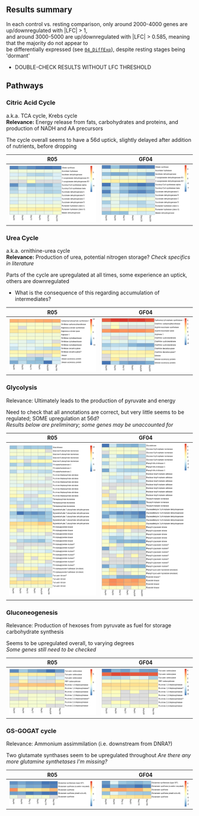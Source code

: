 ## Results summary
In each control vs. resting comparison, only around 2000-4000 genes are up/downregulated with |LFC| > 1,  
and around 3000-5000 are up/downregulated with |LFC| > 0.585, meaning that the majority do not appear to  
be differentially expressed (see [`04_DiffExp`](../04_DiffExp)),  despite resting stages being 'dormant'  
* DOUBLE-CHECK RESULTS WITHOUT LFC THRESHOLD

## Pathways

### Citric Acid Cycle
a.k.a. TCA cycle, Krebs cycle  
**Relevance:** Energy release from fats, carbohydrates and proteins, and production of NADH and AA precursors

The cycle overall seems to have a 56d uptick, slightly delayed after addition of nutrients, before dropping

| R05 | GF04 |
|-----|------|
| ![R05_TCA_Cycle_partial](../08_GenesToLookFor/GeneChecks/CitricAcidCycle/TCAcycle.R05.lfc0.png) | ![GF04_TCA_Cycle_partial](../08_GenesToLookFor/GeneChecks/CitricAcidCycle/TCAcycle.GF04.lfc0.png) |

### Urea Cycle
a.k.a. ornithine-urea cycle  
**Relevance:** Production of urea, potential nitrogen storage? _Check specifics in literature_

Parts of the cycle are upregulated at all times, some experience an uptick, others are downregulated
* What is the consequence of this regarding accumulation of intermediates?

| R05 | GF04 |
|-----|------|
| ![R05_Urea_Cycle](../08_GenesToLookFor/GeneChecks/UreaCycle/UreaCycle.R05.lfc0.png) | ![GF04_Urea_Cycle](../08_GenesToLookFor/GeneChecks/UreaCycle/UreaCycle.GF04.lfc0.png) |

### Glycolysis
Relevance: Ultimately leads to the production of pyruvate and energy

Need to check that all annotations are correct, but very little seems to be regulated; SOME upregulation at 56d?  
_Results below are preliminary; some genes may be unaccounted for_

| R05 | GF04 |
|-----|------|
| ![R05_Glycolysis_prelim](../08_GenesToLookFor/GeneChecks/Glycolysis/Glycolysis.R05.lfc0.png) | ![GF04_Glycolysis_prelim](../08_GenesToLookFor/GeneChecks/Glycolysis/Glycolysis.GF04.lfc0.png) |

### Gluconeogenesis
Relevance: Production of hexoses from pyruvate as fuel for storage carbohydrate synthesis

Seems to be upregulated overall, to varying degrees  
_Some genes still need to be checked_

| R05 | GF04 |
|-----|------|
| ![R05_Gluconeogenesis](../08_GenesToLookFor/GeneChecks/Gluconeogenesis/Gluconeogenesis.R05.lfc0.png) | ![GF04_Gluconeogenesis](../08_GenesToLookFor/GeneChecks/Gluconeogenesis/Gluconeogenesis.GF04.lfc0.png) |

### GS-GOGAT cycle
Relevance: Ammonium assimmilation (i.e. downstream from DNRA?)

Two glutamate synthases seem to be upregulated  throughout
_Are there any more glutamine synthetases I'm missing?_

| R05 | GF04 |
|-----|------|
| ![R05_GS-GOGAT_prelim](../08_GenesToLookFor/GeneChecks/GlutamateCycle/GS-GOGAT.R05.lfc0.png) | ![GF04_GS-GOGAT_prelim](../08_GenesToLookFor/GeneChecks/GlutamateCycle/GS-GOGAT.GF04.lfc0.png) |
